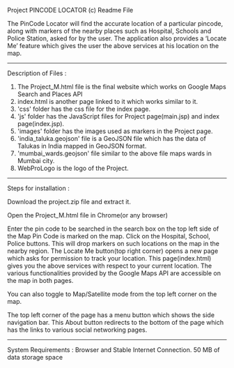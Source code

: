 Project
PINCODE LOCATOR (c) Readme File

The PinCode Locator will find the accurate location of a particular pincode, 
along with markers of the nearby places such as Hospital, Schools and Police Station, asked for by the user. 
The application also provides a ‘Locate Me’ feature which gives the user the above services at his location on the map.
__________________________________________________________________________________________________________________________
Description of Files : 

1. The Project_M.html file is the final website which works on Google Maps Search and Places API
2. index.html is another page linked to it which works similar to it.
3. 'css' folder has the css file for the index page.
4. 'js' folder has the JavaScript files for Project page(main.jsp) and index page(index.jsp).
5. 'images' folder has the images used as markers in the Project page.
6. 'india_taluka.geojson' file is a GeoJSON file which has the data of Talukas in India mapped in GeoJSON format.
7. 'mumbai_wards.geojson' file similar to the above file maps wards in Mumbai city.
8. WebProLogo is the logo of the Project.
----------------------------------------------------------------------------------------------------------------
Steps for installation : 

Download the project.zip file and extract it.

Open the Project_M.html file in Chrome(or any browser)

Enter the pin code to be searched in the search box on the top left side of the Map
Pin Code is marked on the map. Click on the Hospital, School, Police buttons.
This will drop markers on such locations on the map in the nearby region.
The Locate Me button(top right corner) opens a new page which asks for permission to track your location.
This page(index.html) gives you the above services with respect to your current location.
The various functionalities provided by the Google Maps API are accessible on the map in both pages.

You can also toggle to Map/Satellite mode from the top left corner on the map.

The top left corner of the page has a menu button which shows the side navigation bar.
This About button redirects to the bottom of the page which has the links to various social networking pages.

----------------------------------------------------------------------------------------------------------------

System Requirements : 
Browser and Stable Internet Connection.
50 MB of data storage space

